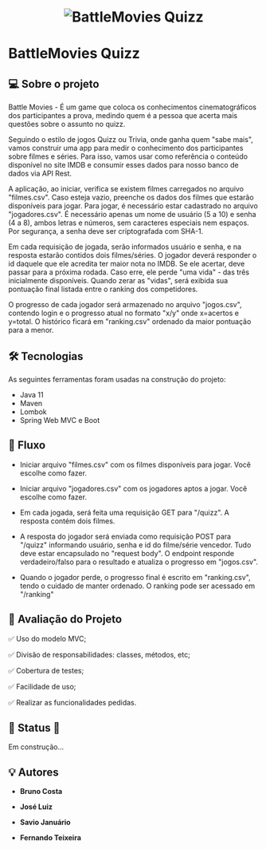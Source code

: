 <h1 align="center">
    <img alt="BattleMovies Quizz" title="#Battle Movies Quizz" src="../Battle_Movies-master/banner.png" />
</h1>

# BattleMovies Quizz

## 💻 Sobre o projeto

Battle Movies - É um game que coloca os conhecimentos cinematográficos dos participantes a prova,
medindo quem é a pessoa que acerta mais questões sobre o assunto no quizz.

Seguindo o estilo de jogos Quizz ou Trivia, onde ganha quem "sabe mais", vamos construir uma app para medir o conhecimento dos participantes sobre filmes e séries. Para isso, vamos usar como referência o conteúdo disponível no site IMDB e consumir esses dados para nosso banco de dados via API Rest.

A aplicação, ao iniciar, verifica se existem filmes carregados no arquivo "filmes.csv". Caso esteja vazio, preenche os dados dos filmes que estarão disponíveis para jogar. Para jogar, é necessário estar cadastrado no arquivo "jogadores.csv". É necessário apenas um nome de usuário (5 a 10) e senha (4 a 8), ambos letras e números, sem caracteres especiais nem espaços. Por segurança, a senha deve ser criptografada com SHA-1.

Em cada requisição de jogada, serão informados usuário e senha, e na resposta estarão contidos dois filmes/séries. O jogador deverá responder o id daquele que ele acredita ter maior nota no IMDB. Se ele acertar, deve passar para a próxima rodada. Caso erre, ele perde "uma vida" - das três inicialmente disponíveis. Quando zerar as "vidas", será exibida sua pontuação final listada entre o ranking dos competidores.

O progresso de cada jogador será armazenado no arquivo "jogos.csv", contendo login e o progresso atual no formato "x/y" onde x=acertos e y=total. O histórico ficará em "ranking.csv" ordenado da maior pontuação para a menor.

## 🛠 Tecnologias

As seguintes ferramentas foram usadas na construção do projeto:

- Java 11
- Maven
- Lombok
- Spring Web MVC e Boot

## 🚀 Fluxo

* Iniciar arquivo "filmes.csv" com os filmes disponíveis para jogar. Você escolhe como fazer.


* Iniciar arquivo "jogadores.csv" com os jogadores aptos a jogar. Você escolhe como fazer.


* Em cada jogada, será feita uma requisição GET para "/quizz". A resposta contém dois filmes.


* A resposta do jogador será enviada como requisição POST para "/quizz" informando usuário, senha e id do filme/série vencedor. Tudo deve estar encapsulado no "request body". O endpoint responde verdadeiro/falso para o resultado e atualiza o progresso em "jogos.csv".


* Quando o jogador perde, o progresso final é escrito em "ranking.csv", tendo o cuidado de manter ordenado. O ranking pode ser acessado em "/ranking"

## 📝 Avaliação do Projeto

✅ Uso do modelo MVC;

✅ Divisão de responsabilidades: classes, métodos, etc;

✅ Cobertura de testes;

✅ Facilidade de uso;

✅ Realizar as funcionalidades pedidas.

## 🚧 Status 🚧

Em construção...

## 💡 Autores

* **Bruno Costa**

* **José Luiz**

* **Savio Januário**

* **Fernando Teixeira**

